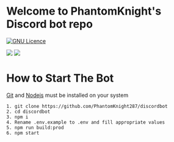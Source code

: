 # Welcome to PhantomKnight's Discord bot repo

[![GNU Licence](https://img.shields.io/badge/license-GPLv3-blue.svg?style=flat-square)](https://www.gnu.org/licenses/gpl-3.0.en.html)

<img src="https://img.shields.io/badge/TypeScript-007ACC?style=for-the-badge&logo=typescript&logoColor=white">
<img src="https://img.shields.io/badge/Node.js-339933?style=for-the-badge&logo=nodedotjs&logoColor=white">

# How to Start The Bot

[Git](https://git-scm.com/downloads) and [Nodejs](https://nodejs.org) must be installed on your system

```
1. git clone https://github.com/PhantomKnight287/discordbot
2. cd discordbot
3. npm i
4. Rename .env.example to .env and fill appropriate values
5. npm run build:prod
6. npm start
```
